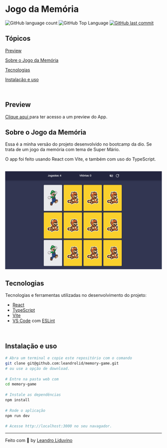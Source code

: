 # Jogo da Memória

<p>
  <img alt="GitHub language count" src="https://img.shields.io/github/languages/count/leandrolid/memory-game?color=6E40C9&style=flat-square">
  <img alt="GitHub Top Language" src="https://img.shields.io/github/languages/top/leandrolid/memory-game?color=6E40C9&style=flat-square">
  <a href="https://github.com/leandrolid/memory-game/commits/main">
    <img alt="GitHub last commit" src="https://img.shields.io/github/last-commit/leandrolid/memory-game?color=6E40C9&style=flat-square">
  </a>
</p>

## Tópicos 

[Preview](#preview)

[Sobre o Jogo da Memória](#sobre-o-jogo-da-memória)

[Tecnologias](#tecnologias)

[Instalação e uso](#instalação-e-uso)

<br>

## Preview

<a title="Jogo da Memória" href="http://leandrolid.github.io/memory-game" >Clique aqui </a> para ter acesso a um  preview do App.

## Sobre o Jogo da Memória

Essa é a minha versão do projeto desenvolvido no bootcamp da dio. Se trata de um jogo da memória com tema de Super Mário.

O app foi feito usando React com Vite, e também com uso do TypeScript.
<br>
<br>

<p align="center">
<img src=".github/memory-game-screenshot-2.png" alt="Imagem do aplicativo" />
</p>

## Tecnologias

Tecnologias e ferramentas utilizadas no desenvolvimento do projeto:

- [React](https://reactjs.org/)
- [TypeScript](https://www.typescriptlang.org/)
- [Vite](https://vitejs.dev/)
- [VS Code](https://code.visualstudio.com/) com [ESLint](https://eslint.org/)

<br>

## Instalação e uso

```bash
# Abra um terminal e copie este repositório com o comando
git clone git@github.com:leandrolid/memory-game.git
# ou use a opção de download.

# Entre na pasta web com 
cd memory-game

# Instale as dependências
npm install

# Rode o aplicação
npm run dev

# Acesse http://localhost:3000 no seu navagador.
```


---

Feito com :purple_heart: by [Leandro Liduvino](https://github.com/leandrolid)
